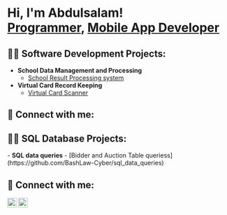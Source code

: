 <h1>Hi, I'm Abdulsalam! <br/><a href="https://github.com/BashLaw-Cyber">Programmer</a>, <a href="https://www.linkedin.com/in/bashir-abdulsalam-gmnse-aa2b18246/">Mobile App Developer</a></h1>

<h2>👨‍💻 Software Development Projects:</h2>

- <b>School Data Management and Processing</b>
  - [School Result Processing system](https://github.com/BashLaw-Cyber/ClassTeacher)
- <b>Virtual Card Record Keeping</b>
  - [Virtual Card Scanner](https://github.com/BashLaw-Cyber/Virtual_Card_Record) 
<h2> 🤳 Connect with me:</h2>

<h2>👨‍💻 SQL Database Projects:</h2>
- <b>SQL data queries</b>
  - [Bidder and Auction Table queriess](https://github.com/BashLaw-Cyber/sql_data_queries)
<h2> 🤳 Connect with me:</h2>

[<img align="left" alt="BashLaw | Twitter" width="22px" src="https://cdn.jsdelivr.net/npm/simple-icons@v3/icons/twitter.svg" />][twitter]
[<img align="left" alt="BashLaw | LinkedIn" width="22px" src="https://cdn.jsdelivr.net/npm/simple-icons@v3/icons/linkedin.svg" />][linkedin]

[twitter]: https://twitter.com/Bash_law_
[linkedin]: https://www.linkedin.com/in/bashir-abdulsalam-gmnse-aa2b18246/

<!--
**BashLaw-Cyber/BashLaw-Cyber** is a ✨ _special_ ✨ repository because its `README.md` (this file) appears on your GitHub profile.

Here are some ideas to get you started:

- 🔭 I’m currently working on ...
- 🌱 I’m currently learning ...
- 👯 I’m looking to collaborate on ...
- 🤔 I’m looking for help with ...
- 💬 Ask me about ...
- 📫 How to reach me: ...
- 😄 Pronouns: ...
- ⚡ Fun fact: ...
-->
